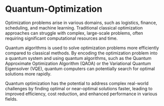 # Quantum-Optimization
Optimization problems arise in various domains, such as logistics, finance, scheduling, and machine learning. Traditional classical optimization approaches can struggle with complex, large-scale problems, often requiring significant computational resources and time.

Quantum algorithms is used to solve optimization problems more efficiently compared to classical methods. By encoding the optimization problem into a quantum system and using quantum algorithms, such as the Quantum Approximate Optimization Algorithm (QAOA) or the Variational Quantum Eigensolver (VQE), quantum computers can potentially search for optimal solutions more rapidly.

Quantum optimization has the potential to address complex real-world challenges by finding optimal or near-optimal solutions faster, leading to improved efficiency, cost reduction, and enhanced performance in various fields.
